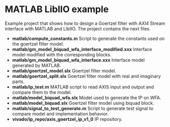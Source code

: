 # MATLAB LibIIO example
Example project that shows how to design a Goertzel filter with AXI4 Stream interface with MATLAB and LibIIO. The project contains the next files.
- **matlab/compute_constants.m** Script to generate the constants used on the goertzel filter model.
- **matlab/gm_model_biquad_wfa_interface_modified.xxx** Interface model modified with the corresponding blocks.
- **matlab/gm_model_biquad_wfa_interface.xxx** Interface model generated by MATLAB.
- **matlab/goertzel_model.slx** Goertzel filter model.
- **matlab/goertzel_split.slx** Goertzel filter model with real and imaginary parts.
- **matlab/ip_test.m** MATLAB script to read AXIS input and output and compare them to the model.
- **matlab/model_biquad_wfa.slx** Model used to generate the IP on WFA.
- **matlab/model_biquad.slx** Goertzel filter model using biquad block.
- **matlab/signal_to_test_generate.m** Script to generate test signal to compare model and implementation behavior.
- **vivado/ip_repo/axis_goertzel_ip_v1_0** IP repository.
